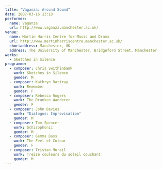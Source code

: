 ```yaml
---
title: "Vaganza: Around Sound"
date: 2007-03-16 13:10
performer:
  name: Vaganza
  url: http://www.vaganza.manchester.ac.uk/
venue:
  name: Martin Harris Centre for Music and Drama
  url: http://www.martinharriscentre.manchester.ac.uk/
  shortaddress: Manchester, UK
  address: The University of Manchester, Bridgeford Street, Manchester M13 9PL, United Kingdom
works:
  - Sketches in Silence
programme:
  - composer: Chris Swithinbank
    work: Sketches in Silence
    gender: M
  - composer: Kathryn Rattray
    work: Remember
    gender: F
  - composer: Rebecca Rogers
    work: The Drunken Wanderer
    gender: F
  - composer: John Davies
    work: "Dialogue: Improvisation"
    gender: M
  - composer: Tom Spencer
    work: Schizophonic
    gender: M
  - composer: Gemma Bass
    work: The Feel of Colour
    gender: F
  - composer: Tristan Murail
    work: Treize couleurs du soleil couchant
    gender: M
---
```


